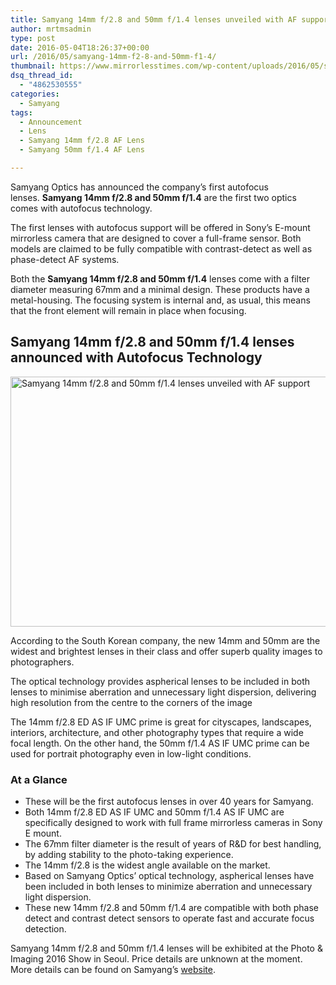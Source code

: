 ```yaml
---
title: Samyang 14mm f/2.8 and 50mm f/1.4 lenses unveiled with AF support
author: mrtmsadmin
type: post
date: 2016-05-04T18:26:37+00:00
url: /2016/05/samyang-14mm-f2-8-and-50mm-f1-4/
thumbnail: https://www.mirrorlesstimes.com/wp-content/uploads/2016/05/samyang-14mm-f2-8-and-50mm-f1-4-lenses.jpg
dsq_thread_id:
  - "4862530555"
categories:
  - Samyang
tags:
  - Announcement
  - Lens
  - Samyang 14mm f/2.8 AF Lens
  - Samyang 50mm f/1.4 AF Lens

---
```

Samyang Optics has announced the company’s first autofocus lenses. **Samyang 14mm f/2.8 and 50mm f/1.4** are the first two optics comes with autofocus technology.

The first lenses with autofocus support will be offered in Sony&#8217;s E-mount mirrorless camera that are designed to cover a full-frame sensor. Both models are claimed to be fully compatible with contrast-detect as well as phase-detect AF systems.

Both the **Samyang 14mm f/2.8 and 50mm f/1.4** lenses come with a filter diameter measuring 67mm and a minimal design. These products have a metal-housing. The focusing system is internal and, as usual, this means that the front element will remain in place when focusing.<!--more-->

## Samyang 14mm f/2.8 and 50mm f/1.4 lenses announced with Autofocus Technology

<img class="alignnone wp-image-185 size-full" title="Samyang 14mm f/2.8 and 50mm f/1.4 lenses unveiled with AF support" src="https://i2.wp.com/www.mirrorlesstimes.com/wp-content/uploads/2016/05/samyang-14mm-f2-8-and-50mm-f1-4-lenses.jpg?resize=600%2C400&#038;ssl=1" alt="Samyang 14mm f/2.8 and 50mm f/1.4 lenses unveiled with AF support" width="600" height="400" srcset="https://i2.wp.com/www.mirrorlesstimes.com/wp-content/uploads/2016/05/samyang-14mm-f2-8-and-50mm-f1-4-lenses.jpg?w=900&ssl=1 900w, https://i2.wp.com/www.mirrorlesstimes.com/wp-content/uploads/2016/05/samyang-14mm-f2-8-and-50mm-f1-4-lenses.jpg?resize=300%2C200&ssl=1 300w, https://i2.wp.com/www.mirrorlesstimes.com/wp-content/uploads/2016/05/samyang-14mm-f2-8-and-50mm-f1-4-lenses.jpg?resize=768%2C512&ssl=1 768w" sizes="(max-width: 600px) 100vw, 600px" data-recalc-dims="1" /> 

According to the South Korean company, the new 14mm and 50mm are the widest and brightest lenses in their class and offer superb quality images to photographers.

The optical technology provides aspherical lenses to be included in both lenses to minimise aberration and unnecessary light dispersion, delivering high resolution from the centre to the corners of the image

The 14mm f/2.8 ED AS IF UMC prime is great for cityscapes, landscapes, interiors, architecture, and other photography types that require a wide focal length. On the other hand, the 50mm f/1.4 AS IF UMC prime can be used for portrait photography even in low-light conditions.

### At a Glance

  * These will be the first autofocus lenses in over 40 years for Samyang.
  * Both 14mm f/2.8 ED AS IF UMC and 50mm f/1.4 AS IF UMC are specifically designed to work with full frame mirrorless cameras in Sony E mount.
  * The 67mm filter diameter is the result of years of R&D for best handling, by adding stability to the photo-taking experience.
  * The 14mm f/2.8 is the widest angle available on the market.
  * Based on Samyang Optics’ optical technology, aspherical lenses have been included in both lenses to minimize aberration and unnecessary light dispersion.
  * These new 14mm f/2.8 and 50mm f/1.4 are compatible with both phase detect and contrast detect sensors to operate fast and accurate focus detection.

Samyang 14mm f/2.8 and 50mm f/1.4 lenses will be exhibited at the Photo & Imaging 2016 Show in Seoul. Price details are unknown at the moment. More details can be found on Samyang&#8217;s [website][1].

 [1]: http://www.samyanglensglobal.com/en/
